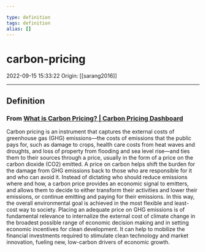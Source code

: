 ```yaml
---

type: definition
tags: definition
alias: []
---
```


# carbon-pricing

2022-09-15 15:33:22
Origin: [[sarang2016]]

---

## Definition

### From [What is Carbon Pricing? | Carbon Pricing Dashboard](https://carbonpricingdashboard.worldbank.org/what-carbon-pricing)

Carbon pricing is an instrument that captures the external costs of greenhouse gas (GHG) emissions—the costs of emissions that the public pays for, such as damage to crops, health care costs from heat waves and droughts, and loss of property from flooding and sea level rise—and ties them to their sources through a price, usually in the form of a price on the carbon dioxide (CO2) emitted. A price on carbon helps shift the burden for the damage from GHG emissions back to those who are responsible for it and who can avoid it. Instead of dictating who should reduce emissions where and how, a carbon price provides an economic signal to emitters, and allows them to decide to either transform their activities and lower their emissions, or continue emitting and paying for their emissions. In this way, the overall environmental goal is achieved in the most flexible and least-cost way to society. Placing an adequate price on GHG emissions is of fundamental relevance to internalize the external cost of climate change in the broadest possible range of economic decision making and in setting economic incentives for clean development. It can help to mobilize the financial investments required to stimulate clean technology and market innovation, fueling new, low-carbon drivers of economic growth.
